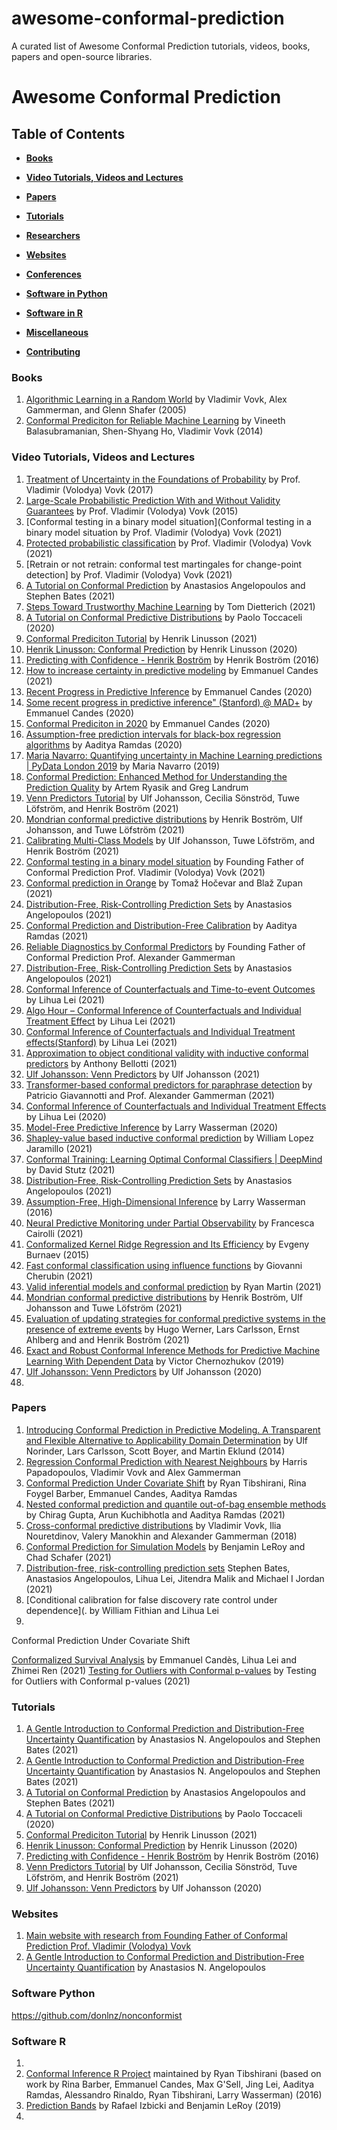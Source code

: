 # awesome-conformal-prediction
A curated list of Awesome Conformal Prediction tutorials, videos, books, papers and open-source libraries.

# Awesome Conformal Prediction 

## Table of Contents

* **[Books](#books)**

* **[Video Tutorials, Videos and Lectures](#videos)**  

* **[Papers](#papers)**  

* **[Tutorials](#tutorials)**  

* **[Researchers](#researchers)**  

* **[Websites](#websites)**  

* **[Conferences](#Conferences)**

* **[Software in Python](#software_Python)**  

* **[Software in R](#software_R)**  

* **[Miscellaneous](#miscellaneous)**  

* **[Contributing](#contributing)** 

### Books

1. [Algorithmic Learning in a Random World](https://link.springer.com/book/10.1007/b106715) by Vladimir Vovk, Alex Gammerman, and Glenn Shafer (2005)
2. [Conformal Prediciton for Reliable Machine Learning](https://www.elsevier.com/books/conformal-prediction-for-reliable-machine-learning/balasubramanian/978-0-12-398537-8) by Vineeth Balasubramanian, Shen-Shyang Ho, Vladimir Vovk (2014)

### Video Tutorials, Videos and Lectures  

1. [Treatment of Uncertainty in the Foundations of Probability](https://www.youtube.com/watch?v=B7E-QJ9fm4w&t=2297s) by Prof. Vladimir (Volodya) Vovk (2017)
2. [Large-Scale Probabilistic Prediction With and Without Validity Guarantees](https://www.youtube.com/watch?v=ksrUJdb2tA8) by Prof. Vladimir (Volodya) Vovk (2015)
3. [Conformal testing in a binary model situation](Conformal testing in a binary model situation by Prof. Vladimir (Volodya) Vovk (2021)
4. [Protected probabilistic classification](https://www.youtube.com/watch?v=MpP-3suUoLY) by Prof. Vladimir (Volodya) Vovk (2021)
5. [Retrain or not retrain: conformal test martingales for change-point detection] by Prof. Vladimir (Volodya) Vovk (2021)
6. [A Tutorial on Conformal Prediction](https://www.youtube.com/watch?v=nql000Lu_iE&t=1786s) by Anastasios Angelopoulos and Stephen Bates (2021)
7. [Steps Toward Trustworthy Machine Learning](https://www.youtube.com/watch?v=2iNRSgS7-L4) by Tom Dietterich (2021)
8. [A Tutorial on Conformal Predictive Distributions](https://www.youtube.com/watch?v=FUi5jklGvvo&t=3s) by Paolo Toccaceli (2020)
9. [Conformal Prediciton Tutorial](https://www.youtube.com/watch?v=0MsGri8nmJQ) by Henrik Linusson (2021)
10. [Henrik Linusson: Conformal Prediction](https://www.youtube.com/watch?v=lQxH-zXrOwI&t=1522s) by Henrik Linusson (2020)
11. [Predicting with Confidence - Henrik Boström](https://www.youtube.com/watch?v=eXU-64dwHmA) by Henrik Boström (2016)
12. [How to increase certainty in predictive modeling](https://www.youtube.com/watch?v=fQQP84yxCRs&t=1277s) by Emmanuel Candes (2021)
13. [Recent Progress in Predictive Inference](https://www.youtube.com/watch?v=tY73G_UvkAE&t=833s) by Emmanuel Candes (2020)
14. [Some recent progress in predictive inference" (Stanford) @ MAD+](https://www.youtube.com/watch?v=djgxwpJQyAA) by Emmanuel Candes (2020)
15. [Conformal Prediciton in 2020](https://www.youtube.com/watch?v=61tpigfLHso&t=1507s)  by Emmanuel Candes (2020)
16. [Assumption-free prediction intervals for black-box regression algorithms](https://www.youtube.com/watch?v=GMnCO7_HIOY&t=3943s) by Aaditya Ramdas (2020)
17. [Maria Navarro: Quantifying uncertainty in Machine Learning predictions | PyData London 2019](https://www.youtube.com/watch?v=r6bhm_A-YcQ&t=12s) by Maria Navarro (2019)
18. [Conformal Prediction: Enhanced Method for Understanding the Prediction Quality](https://www.youtube.com/watch?v=_ZVuEWEfwuw&t=948s) by Artem Ryasik and Greg Landrum
19. [Venn Predictors Tutorial](https://www.youtube.com/watch?v=KsQpkjl7u1w) by Ulf Johansson, Cecilia Sönströd, Tuwe Löfström, and Henrik Boström (2021)
20. [Mondrian conformal predictive distributions](https://www.youtube.com/watch?v=dHNZxw8WQrs) by Henrik Boström, Ulf Johansson, and Tuwe Löfström (2021)
21. [Calibrating Multi-Class Models](https://www.youtube.com/watch?v=uCnFgTjUYto) by Ulf Johansson, Tuwe Löfström, and Henrik Boström (2021)
22. [Conformal testing in a binary model situation](https://www.youtube.com/watch?v=RTcT4YXRdMg) by Founding Father of Conformal Prediction Prof. Vladimir (Volodya) Vovk (2021)
23. [Conformal prediction in Orange](https://www.youtube.com/watch?v=qI1jOEour1g&t=14s) by Tomaž Hočevar and Blaž Zupan (2021)
24. [Distribution-Free, Risk-Controlling Prediction Sets](https://www.youtube.com/watch?v=ITJAR3fcNuI) by Anastasios Angelopoulos (2021)
25. [Conformal Prediction and Distribution-Free Calibration](https://synapse.math.univ-toulouse.fr/s/KDcWmmU9j9zk0rm) by Aaditya Ramdas (2021)
26. [Reliable Diagnostics by Conformal Predictors](https://www.youtube.com/watch?v=zW3R-vbLw58) by Founding Father of Conformal Prediction Prof. Alexander Gammerman
27. [Distribution-Free, Risk-Controlling Prediction Sets](https://www.youtube.com/watch?v=ITJAR3fcNuI) by Anastasios Angelopoulos (2021)
28. [Conformal Inference of Counterfactuals and Time-to-event Outcomes](https://www.youtube.com/watch?v=nfD3mrSefbI) by Lihua Lei (2021)
29. [Algo Hour – Conformal Inference of Counterfactuals and Individual Treatment Effect](https://www.youtube.com/watch?v=COW2QNBmEMw) by Lihua Lei (2021)
30. [Conformal Inference of Counterfactuals and Individual Treatment effects(Stanford)](https://www.youtube.com/watch?v=8tM4BhONHms) by Lihua Lei (2021)
31. [Approximation to object conditional validity with inductive conformal predictors](https://www.youtube.com/watch?v=pUf7z2vxdi8) by Anthony Bellotti (2021)
32. [Ulf Johansson: Venn Predictors](https://www.youtube.com/watch?v=xxZOLo8wxe0&t=40s) by Ulf Johansson (2021)
33. [Transformer-based conformal predictors for paraphrase detection](https://www.youtube.com/watch?v=HYP1ypxywWo) by Patricio Giavannotti and Prof. Alexander Gammerman (2021)
34. [Conformal Inference of Counterfactuals and Individual Treatment Effects](https://www.youtube.com/watch?v=jkFs6pLZXBQ) by Lihua Lei (2020)
35. [Model-Free Predictive Inference](https://www.youtube.com/watch?v=8GkhRuWcd0w) by Larry Wasserman (2020)
36. [Shapley-value based inductive conformal prediction](https://www.youtube.com/watch?v=6XUc3HFa_5Q&t=1094s) by William Lopez Jaramillo (2021)
37. [Conformal Training: Learning Optimal Conformal Classifiers | DeepMind](https://www.youtube.com/watch?v=XMa1glDpVtQ&t=318s) by David Stutz (2021)
38. [Distribution-Free, Risk-Controlling Prediction Sets](https://www.youtube.com/watch?v=z8WDmD5D-I0) by Anastasios Angelopoulos (2021)
39. [Assumption-Free, High-Dimensional Inference](https://www.youtube.com/watch?v=UOMvUaYfpH4) by Larry Wasserman (2016)
40. [Neural Predictive Monitoring under Partial Observability](https://www.youtube.com/watch?v=JhJXUDPoKCc) by Francesca Cairolli (2021)
41. [Conformalized Kernel Ridge Regression and Its Efficiency](https://www.youtube.com/watch?v=OLeu9TXE5n4) by Evgeny Burnaev (2015)
42. [Fast conformal classification using influence functions](https://www.youtube.com/watch?v=LRwm976poDE) by Giovanni Cherubin (2021)
43. [Valid inferential models and conformal prediction](https://www.youtube.com/watch?v=egrLw0CmXTs) by Ryan Martin (2021)
44. [Mondrian conformal predictive distributions](https://www.youtube.com/watch?v=dHNZxw8WQrs&t=1415s) by Henrik Boström, Ulf Johansson and Tuwe Löfström (2021)
45. [Evaluation of updating strategies for conformal predictive systems in the presence of extreme events](https://www.youtube.com/watch?v=Xgs0JqDw8lA) by Hugo Werner, Lars Carlsson, Ernst Ahlberg and and Henrik Boström (2021)
46. [Exact and Robust Conformal Inference Methods for Predictive Machine Learning With Dependent Data](https://www.youtube.com/watch?v=Wcm9Uw0YL8A) by Victor Chernozhukov (2019)
47. [Ulf Johansson: Venn Predictors](https://www.youtube.com/watch?v=xxZOLo8wxe0&t=98s) by Ulf Johansson (2020)
48. 



### Papers

1. [Introducing Conformal Prediction in Predictive Modeling. A Transparent and Flexible Alternative to Applicability Domain Determination](https://pubs.acs.org/doi/10.1021/ci5001168) by Ulf Norinder, Lars Carlsson, Scott Boyer, and Martin Eklund (2014)
2. [Regression Conformal Prediction with Nearest Neighbours](https://arxiv.org/pdf/1401.3880.pdf) by Harris Papadopoulos, Vladimir Vovk and Alex Gammerman
3. [Conformal Prediction Under Covariate Shift](https://arxiv.org/abs/1904.06019) by Ryan Tibshirani, Rina Foygel Barber, Emmanuel Candes, Aaditya Ramdas
4. [Nested conformal prediction and quantile out-of-bag ensemble methods](https://arxiv.org/pdf/1910.10562.pdf) by Chirag Gupta, Arun Kuchibhotla and Aaditya  Ramdas (2021)
5. [Cross-conformal predictive distributions](http://proceedings.mlr.press/v91/vovk18a.html) by Vladimir Vovk, Ilia Nouretdinov, Valery Manokhin and Alexander Gammerman (2018)
6. [Conformal Prediction for Simulation Models](https://benjaminleroy.github.io/documents/icml2021/conformal_prediction_for_simulation_models.pdf) by Benjamin LeRoy and Chad Schafer (2021)
7. [Distribution-free, risk-controlling prediction sets](https://arxiv.org/pdf/2101.02703) Stephen Bates, Anastasios Angelopoulos, Lihua Lei, Jitendra Malik and  Michael I Jordan (2021)
8. [Conditional calibration for false discovery rate control under dependence](. by William Fithian and Lihua Lei
9. 







Conformal Prediction Under Covariate Shift

[Conformalized Survival Analysis](https://arxiv.org/pdf/2103.09763.pdf) by Emmanuel Candès, Lihua Lei and Zhimei Ren (2021)
[Testing for Outliers with Conformal p-values](https://arxiv.org/abs/2104.08279) by Testing for Outliers with Conformal p-values (2021)



### Tutorials
1. [A Gentle Introduction to Conformal Prediction and Distribution-Free Uncertainty Quantification](https://people.eecs.berkeley.edu/~angelopoulos/publications/downloads/gentle_intro_conformal_dfuq.pdf) by Anastasios N. Angelopoulos and Stephen Bates (2021)
2. [A Gentle Introduction to Conformal Prediction and Distribution-Free Uncertainty Quantification](https://arxiv.org/abs/2107.07511) by Anastasios N. Angelopoulos and Stephen Bates (2021)
3. [A Tutorial on Conformal Prediction](https://www.youtube.com/watch?v=nql000Lu_iE&t=1786s) by Anastasios Angelopoulos and Stephen Bates (2021)
4. [A Tutorial on Conformal Predictive Distributions](https://www.youtube.com/watch?v=FUi5jklGvvo&t=3s) by Paolo Toccaceli (2020)
5. [Conformal Prediciton Tutorial](https://www.youtube.com/watch?v=0MsGri8nmJQ) by Henrik Linusson (2021)
6. [Henrik Linusson: Conformal Prediction](https://www.youtube.com/watch?v=lQxH-zXrOwI&t=1522s) by Henrik Linusson (2020)
7. [Predicting with Confidence - Henrik Boström](https://www.youtube.com/watch?v=eXU-64dwHmA) by Henrik Boström (2016)
5. [Venn Predictors Tutorial](https://www.youtube.com/watch?v=KsQpkjl7u1w) by Ulf Johansson, Cecilia Sönströd, Tuve Löfström, and Henrik Boström (2021)
6. [Ulf Johansson: Venn Predictors](https://www.youtube.com/watch?v=xxZOLo8wxe0&t=98s) by Ulf Johansson (2020)


### Websites
1. [Main website with research from Founding Father of Conformal Prediction Prof. Vladimir (Volodya) Vovk](http://alrw.net)
2. [A Gentle Introduction to Conformal Prediction and Distribution-Free Uncertainty Quantification](https://people.eecs.berkeley.edu/~angelopoulos/blog/posts/gentle-intro/) by Anastasios N. Angelopoulos

### Software Python

https://github.com/donlnz/nonconformist

### Software R
1. 
2. [Conformal Inference R Project](https://github.com/ryantibs/conformal) maintained by Ryan Tibshirani (based on work by Rina Barber, Emmanuel Candes, Max G'Sell, Jing Lei, Aaditya Ramdas, Alessandro Rinaldo, Ryan Tibshirani, Larry Wasserman) (2016)
3. [Prediction Bands](https://github.com/rizbicki/predictionBands) by Rafael Izbicki and Benjamin LeRoy (2019)
4. 


